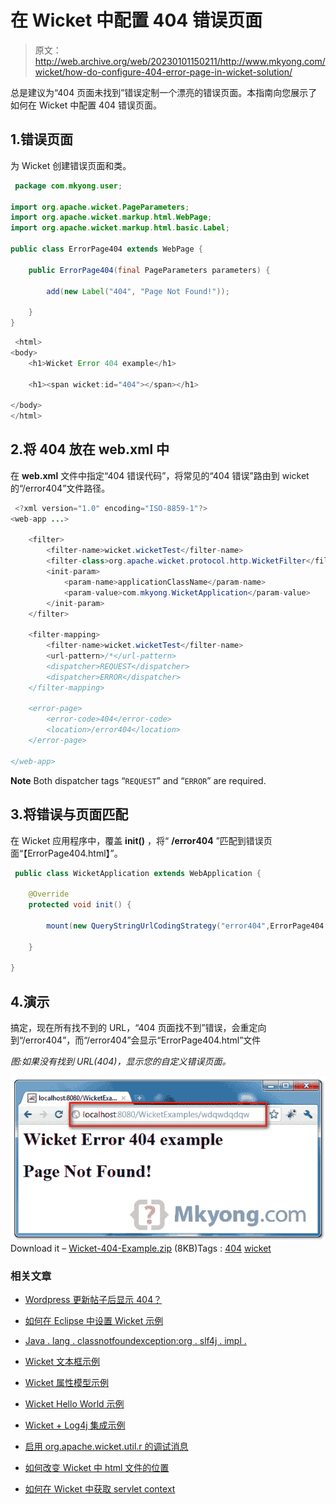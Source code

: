 # 在 Wicket 中配置 404 错误页面

> 原文：<http://web.archive.org/web/20230101150211/http://www.mkyong.com/wicket/how-do-configure-404-error-page-in-wicket-solution/>

总是建议为“404 页面未找到”错误定制一个漂亮的错误页面。本指南向您展示了如何在 Wicket 中配置 404 错误页面。

## 1.错误页面

为 Wicket 创建错误页面和类。

```java
 package com.mkyong.user;

import org.apache.wicket.PageParameters;
import org.apache.wicket.markup.html.WebPage;
import org.apache.wicket.markup.html.basic.Label;

public class ErrorPage404 extends WebPage {

	public ErrorPage404(final PageParameters parameters) {

		add(new Label("404", "Page Not Found!"));

	}
} 
```

```java
 <html>
<body>
	<h1>Wicket Error 404 example</h1>

	<h1><span wicket:id="404"></span></h1> 

</body>
</html> 
```

## 2.将 404 放在 web.xml 中

在 **web.xml** 文件中指定“404 错误代码”，将常见的“404 错误”路由到 wicket 的“/error404”文件路径。

```java
 <?xml version="1.0" encoding="ISO-8859-1"?>
<web-app ...>

	<filter>
		<filter-name>wicket.wicketTest</filter-name>
		<filter-class>org.apache.wicket.protocol.http.WicketFilter</filter-class>
		<init-param>
			<param-name>applicationClassName</param-name>
			<param-value>com.mkyong.WicketApplication</param-value>
		</init-param>
	</filter>

	<filter-mapping>
		<filter-name>wicket.wicketTest</filter-name>
		<url-pattern>/*</url-pattern>
		<dispatcher>REQUEST</dispatcher>
		<dispatcher>ERROR</dispatcher>
	</filter-mapping>

	<error-page>
		<error-code>404</error-code>
		<location>/error404</location>
	</error-page>

</web-app> 
```

**Note**
Both dispatcher tags “`REQUEST`” and “`ERROR`” are required.

## 3.将错误与页面匹配

在 Wicket 应用程序中，覆盖 **init()** ，将“ **/error404** ”匹配到错误页面“【ErrorPage404.html】”。

```java
 public class WicketApplication extends WebApplication {

	@Override
	protected void init() {

		mount(new QueryStringUrlCodingStrategy("error404",ErrorPage404.class));

	}

} 
```

## 4.演示

搞定，现在所有找不到的 URL，“404 页面找不到”错误，会重定向到“/error404”，而“/error404”会显示“ErrorPage404.html”文件

*图:如果没有找到 URL(404)，显示您的自定义错误页面。*



![wicket 404](img/d44310f586a88eae816f0faae2a9144b.png "wicket-404-example")Download it – [Wicket-404-Example.zip](http://web.archive.org/web/20201109040639/http://www.mkyong.com/wp-content/uploads/2009/05/Wicket-404-Example.zip) (8KB)Tags : [404](http://web.archive.org/web/20201109040639/https://mkyong.com/tag/404/) [wicket](http://web.archive.org/web/20201109040639/https://mkyong.com/tag/wicket/)<input type="hidden" id="mkyong-current-postId" value="1429">

### 相关文章

*   [Wordpress 更新帖子后显示 404？](/web/20201109040639/https://mkyong.com/blog/wordpress-display-404-after-updated-post/)
*   [如何在 Eclipse 中设置 Wicket 示例](/web/20201109040639/https://mkyong.com/wicket/how-do-setup-wicket-examples-in-eclipse/)
*   [Java . lang . classnotfoundexception:org . slf4j . impl .](/web/20201109040639/https://mkyong.com/wicket/java-lang-classnotfoundexception-org-slf4j-impl-staticloggerbinder/)
*   [Wicket 文本框示例](/web/20201109040639/https://mkyong.com/wicket/wicket-textbox-example/)
*   [Wicket 属性模型示例](/web/20201109040639/https://mkyong.com/wicket/wicket-propertymodel-example/)

*   [Wicket Hello World 示例](/web/20201109040639/https://mkyong.com/wicket/wicket-hello-world-example-with-maven-tutorial/)
*   [Wicket + Log4j 集成示例](/web/20201109040639/https://mkyong.com/wicket/wicket-log4j-integration-example/)
*   [启用 org.apache.wicket.util.r 的调试消息](/web/20201109040639/https://mkyong.com/wicket/enable-debug-messages-for-org-apache-wicket-util-resource/)
*   [如何改变 Wicket 中 html 文件的位置](/web/20201109040639/https://mkyong.com/wicket/how-do-change-the-html-file-location-wicket/)
*   [如何在 Wicket 中获取 servlet context](/web/20201109040639/https://mkyong.com/wicket/how-do-get-servletcontext-in-wicket/)
